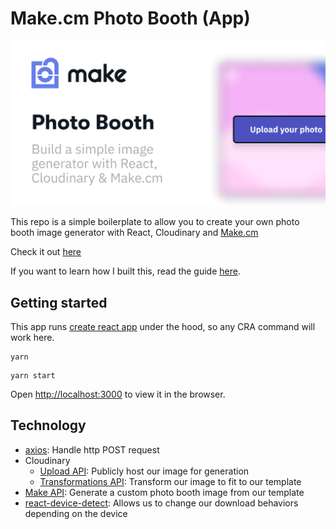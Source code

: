 # Make.cm Photo Booth (App)

<img src="https://raw.githubusercontent.com/makecm/photo-booth-app/main/public/og-image.png">

<br/>

This repo is a simple boilerplate to allow you to create your own photo booth image generator with React, Cloudinary and [Make.cm](https://make.cm)

Check it out [here](https://photo-booth.make.cm/)

If you want to learn how I built this, read the guide [here](https://make.cm/blog/make-a-photo-booth).

## Getting started

This app runs [create react app](https://create-react-app.dev/docs/getting-started) under the hood, so any CRA command will work here.

```
yarn
```

```
yarn start
```
Open [http://localhost:3000](http://localhost:3000) to view it in the browser.

## Technology

- [axios](https://www.npmjs.com/package/axios): Handle http POST request
- Cloudinary
  - [Upload API](https://cloudinary.com/documentation/upload_images#unsigned_upload): Publicly host our image for generation
  - [Transformations API](https://cloudinary.com/documentation/transformation_reference): Transform our image to fit to our template
- [Make API](https://docs.make.cm/api-reference/make-api): Generate a custom photo booth image from our template
- [react-device-detect](https://www.npmjs.com/package/react-device-detect): Allows us to change our download behaviors depending on the device
